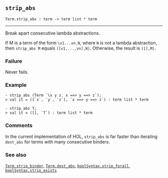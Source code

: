 ## `strip_abs`

``` hol4
Term.strip_abs : term -> term list * term
```

------------------------------------------------------------------------

Break apart consecutive lambda abstractions.

If M is a term of the form `\v1...vn.N`, where `N` is not a lambda
abstraction, then `strip_abs M` equals `([v1,...,vn],N)`. Otherwise, the
result is `([],M)`.

### Failure

Never fails.

### Example

``` hol4
- strip_abs (Term `\x y z. x ==> y ==> z`);
> val it = ([`x`, `y`, `z`], `x ==> y ==> z`) : term list * term

- strip_abs T;
> val it = ([], `T`) : term list * term
```

### Comments

In the current implementation of HOL, `strip_abs` is far faster than
iterating `dest_abs` for terms with many consecutive binders.

### See also

[`Term.strip_binder`](#Term.strip_binder),
[`Term.dest_abs`](#Term.dest_abs),
[`boolSyntax.strip_forall`](#boolSyntax.strip_forall),
[`boolSyntax.strip_exists`](#boolSyntax.strip_exists)
